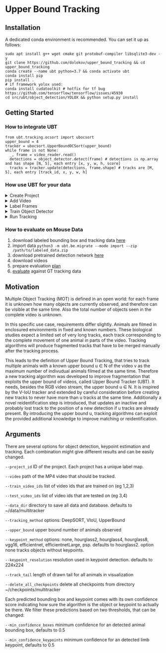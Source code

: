 # Upper Bound Tracking

## Installation
A dedicated conda environment is recommended. You can set it up as follows:
```
sudo apt install g++ wget cmake git protobuf-compiler libsqlite3-dev -y
git clone https://github.com/dolokov/upper_bound_tracking && cd upper_bound_tracking
conda create --name ubt python=3.7 && conda activate ubt
conda install pip
pip install .
# if framework yolox used:
conda install cudatoolkit # hotfix for tf bug https://github.com/tensorflow/tensorflow/issues/45930
cd src/ubt/object_detection/YOLOX && python setup.py install
```

## Getting Started
### How to integrate UBT
```
from ubt.tracking.ocsort import ubocsort
upper_bound = 4
tracker = ubocsort.UpperBoundOCSort(upper_bound)
while frame is not None:
  _, frame = video_reader.read()
  detections = object_detector.detect(frame) # detections is np.array and has shape [N, 5], each entry [x, y, w, h, score]
  tracks = tracker.update(detections, frame.shape) # tracks are [M, 5], each entry [track_id, x, y, w, h]
```

### How use UBT for your data
<details>
  <summary>Create Project</summary>
 
First create a new project. A project has a name and a set of keypoint names. It can contain multiple videos.
```
python3.7 -m ubt.be.project -name MiceTop -manager MyName -keypoint_names nose,tail_base,left_ear,right_ear,left_front_paw,right_front_paw,left_back_paw,right_back_paw 
```
Note, that the keypoint detection uses horizontal and vertical flipping for data augmentation while training, which might violate some label maps. This is automatically fixed by dynamically switching labels of pairs of classes that are simliar expect left and right in the name. (e.g. `left_ear` and `right_ear` are switched, `l_ear` and `r_ear` are not).

</details>

<details>
  <summary>Add Video</summary>
  
  Then add a video to your project with ID 1. It will write every frame of the video to your local disk for later annotation.
```
python3.7 -m ubt.be.video -add_project 1 -add_video /path/to/video.mp4
```
  
</details>

<details>
  <summary>Label Frames</summary>
  
Fixed Multitracker tracks objects and keypoints and therefore offers two annotation tools for drawing bounding boxes and setting predefined, project dependent keypoints.
``` 
python3.7 -m ubt.app.app
```
Go to the url `http://localhost:8888/home`. You should see a list of your projects and videos. You then can start each annotation tool with a link for the specific tool and video you want annotate. Please note that you should have an equal number of labeled images for both tasks. We recommend to annotate at least 150 frames, but the more samples the better the detections.
  
 </details>
<details>
  <summary>Train Object Detector</summary>
  
  Prepare the training dataset.
``` 
  python3 -m ubt.object_detection.cvt2VOC --train_video_ids 1,2 --test_video_ids 3 --database /path/to/data.db --outdir /path/to/data_dir
``` 
  
Prepare the training configuration. We recommend YoloX-S or YoloX-M. Update your `data_dir` in `yolox_voc_s.py`.

  Download the official pretrained model from [the official YoloX repo](https://github.com/Megvii-BaseDetection/YOLOX#standard-models).
  
Then training can be started. The batchsize (-b) should be chosen based on the available GPU memory for training. 
```  
upper_bound_tracking/src/ubt/object_detection/YOLOX$ python -m tools.train -f exps/example/yolox_voc/yolox_voc_s.py -d 1 -b 16 --fp16 -c /path/to/pretrained/yolox_s.pth
```
</details>

<details>
  <summary>Run Tracking</summary>

  Now you can call the actual tracking algorithm. If not provided with pretrained models for object detection and keypoint models, it will train those based on annotations of the supplied video ids.
```
python3.7 -m ubt.tracking --video /path/to/target_video.mp4 --objectdetection_model /path/to/yolox_checkpoint_dir --upper_bound 4
  ```
</details>

### How to evaluate on Mouse Data
1) download labeled bounding box and tracking data [here](https://drive.google.com/file/d/1ABpsj560McDTLVuvpNGqwfMqKiEczUyC/view?usp=share_link)
2) import data `python3 -m ubt.be.migrate --mode import --zip /path/to/labeled_data.zip`
3) download pretrained detection network [here](https://drive.google.com/file/d/1O-cA7tCmOVY8v-K8EtWECDb6mJsks-QB/view?usp=sharing)
4) download videos 
5) prepare evaluation [plan](https://github.com/dolokov/upper_bound_tracking/blob/main/src/ubt/TrackEval/configs/ubocsort.json)
6) [evaluate](https://github.com/dolokov/upper_bound_tracking/blob/main/src/ubt/TrackEval/scripts/run_multitracker.py) against GT tracking data

## Motivation
Multiple Object Tracking (MOT) is defined in an open world: for each frame it is unknown how many objects are currently observed, and therefore can be visible at the same time. Also the total number of objects seen in the complete video is unknown.

In this specific use case, requirements differ slightly. Animals are filmed in enclosured environments in fixed and known numbers. These biological studies expect a limited set of very long tracks, each track corresponding to the complete movement of one animal in parts of the video. Tracking algorithms will produce fragmented tracks that have to be merged manually after the tracking process.

This leads to the definition of Upper Bound Tracking, that tries to track multiple animals with a known upper bound u ∈ N of the video v as the maximum number of indivudual animals filmed at the same time. Therefore a new tracking algorithm was developed to improve fragmentation that exploits the upper bound of videos, called Upper Bound Tracker (UBT). It needs, besides the RGB video stream, the upper bound u ∈ N. It is inspired by the V-IoU tracker and extended by careful consideration before creating new tracks to never have more than u tracks at the same time. Additionally a novel reidentification step is introduced, that updates an inactive and probably lost track to the position of a new detection if u tracks are already present. By introducing the upper bound u, tracking algorithms can exploit the provided additional knowledge to improve matching or reidentification.

## Arguments
There are several options for object detection, keypoint estimation and tracking. Each combination might give different results and can be easily changed.

`--project_id` ID of the project. Each project has a unique label map.

`--video` path of the MP4 video that should be tracked.

`--train_video_ids` list of video ids that are trained on (eg 1,2,3)

`--test_video_ids` list of video ids that are tested on (eg 3,4)

`--data_dir` directory to save all data and database. defaults to ~/data/multitracker

`--tracking_method` options: DeepSORT, VIoU, UpperBound

`--upper_bound` upper bound number of animals observed

`--keypoint_method` options: none, hourglass2, hourglass4, hourglass8, vgg16, efficientnet, efficientnetLarge, psp. defaults to hourglass2. option none tracks objects without keypoints.

`--keypoint_resolution` resolution used in keypoint detection. defaults to 224x224

`--track_tail` length of drawn tail for all animals in visualization

`--delete_all_checkpoints` delete all checkpoints from directory ~/checkpoints/multitracker

Each predicted bounding box and keypoint comes with its own confidence score indicating how sure the algorithm is the object or keypoint to actually be there. We filter these predictions based on two thresholds, that can be changed:

`--min_confidence_boxes` minimum confidence for an detected animal bounding box, defaults to 0.5

`--min_confidence_keypoints` minimum confidence for an detected limb keypoint, defaults to 0.5
